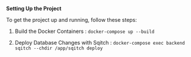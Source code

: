 **Setting Up the Project**

To get the project up and running, follow these steps:

1. Build the Docker Containers : `docker-compose up --build`

2. Deploy Database Changes with Sqitch : `docker-compose exec backend sqitch --chdir /app/sqitch deploy`
